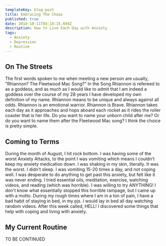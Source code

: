 ```yaml
---
templateKey: blog-post
title: Embracing The Choas
published: true
date: 2018-10-11T04:18:15.694Z
description: How to Live Each Day with Anxiety
tags:
  - Anxiety
  - Depression
  - Routine
---
```

## On The Streets

The first words spoken to me when meeting a new person are usually, "Rhiannon? The Fleetwood Mac Song?"  In the Song Rhiannon is refereed to as a goddess, and as much as I would like to admit that I am indeed a goddess over the course of my 28 years I have developed my own definition of my name.  Rhiannon means to be unique and always against all odds. Rhiannon is an emotional warrior.  Rhiannon is Brave.  Rhiannon takes each day as it approaches and hops aboard each rocket as it rides the roller coaster that is her life.  Do you want to name your unborn child after me? Or do you want to name them after the Fleetwood Mac song?  I think the choice is pretty simple.

## Coming to Terms

During the month of August, I hit rock bottom.  I was having some of the worst Anxiety Attacks, to the point I was vomiting which means I couldn't keep my anxiety medication down.  I was shaking in my skin, literally.  It was the worst. I didn't sleep.  I was vomiting 15-20 times a day, and not coping well.  I was desperate to do anything to get past this anxiety, but felt like it was never ending.  I tried essential oils, meditation, exercise, watching videos, and reading (which was horrible).  I was willing to try ANYTHING!  I don't know what essentially stopped this horrible rampage, but I came up with a motto.  During my rough times where I am in a ton of pain, I have a bad habit of staying in bed, in my pjs.  I would lay in bed all day watching random videos. After this week called, HELL!  I discovered some things that help with coping and living with anxiety.

## My Current Routine

TO BE CONTINUED

